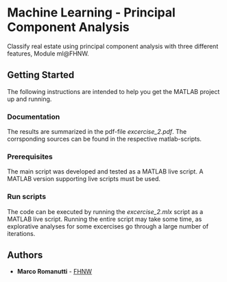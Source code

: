# Machine Learning - Principal Component Analysis

Classify real estate using principal component analysis with three different features, Module ml@FHNW.

## Getting Started

The following instructions are intended to help you get the MATLAB project up and running.

### Documentation

The results are summarized in the pdf-file *excercise_2.pdf*. The corrsponding sources can be found in the respective matlab-scripts.

### Prerequisites

The main script was developed and tested as a MATLAB live script. A MATLAB version supporting live scripts must be used.

### Run scripts

The code can be executed by running the *excercise_2.mlx* script as a MATLAB live script. Running the entire script may take some time, as explorative analyses for some excercises go through a large number of iterations.

## Authors

* **Marco Romanutti** - [FHNW](marco.romanutti@students.fhwn.ch)
